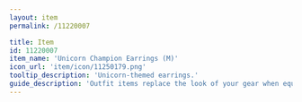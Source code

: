 ```yaml
---
layout: item
permalink: /11220007

title: Item
id: 11220007
item_name: 'Unicorn Champion Earrings (M)'
icon_url: 'item/icon/11250179.png'
tooltip_description: 'Unicorn-themed earrings.'
guide_description: 'Outfit items replace the look of your gear when equipped.'
---
```


